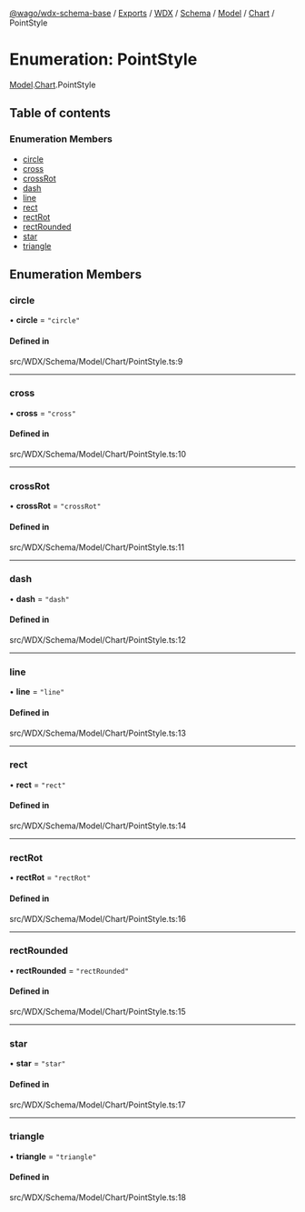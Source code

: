 [@wago/wdx-schema-base](../README.md) / [Exports](../modules.md) / [WDX](../modules/WDX.md) / [Schema](../modules/WDX.Schema.md) / [Model](../modules/WDX.Schema.Model.md) / [Chart](../modules/WDX.Schema.Model.Chart.md) / PointStyle

# Enumeration: PointStyle

[Model](../modules/WDX.Schema.Model.md).[Chart](../modules/WDX.Schema.Model.Chart.md).PointStyle

## Table of contents

### Enumeration Members

- [circle](WDX.Schema.Model.Chart.PointStyle.md#circle)
- [cross](WDX.Schema.Model.Chart.PointStyle.md#cross)
- [crossRot](WDX.Schema.Model.Chart.PointStyle.md#crossrot)
- [dash](WDX.Schema.Model.Chart.PointStyle.md#dash)
- [line](WDX.Schema.Model.Chart.PointStyle.md#line)
- [rect](WDX.Schema.Model.Chart.PointStyle.md#rect)
- [rectRot](WDX.Schema.Model.Chart.PointStyle.md#rectrot)
- [rectRounded](WDX.Schema.Model.Chart.PointStyle.md#rectrounded)
- [star](WDX.Schema.Model.Chart.PointStyle.md#star)
- [triangle](WDX.Schema.Model.Chart.PointStyle.md#triangle)

## Enumeration Members

### circle

• **circle** = ``"circle"``

#### Defined in

src/WDX/Schema/Model/Chart/PointStyle.ts:9

___

### cross

• **cross** = ``"cross"``

#### Defined in

src/WDX/Schema/Model/Chart/PointStyle.ts:10

___

### crossRot

• **crossRot** = ``"crossRot"``

#### Defined in

src/WDX/Schema/Model/Chart/PointStyle.ts:11

___

### dash

• **dash** = ``"dash"``

#### Defined in

src/WDX/Schema/Model/Chart/PointStyle.ts:12

___

### line

• **line** = ``"line"``

#### Defined in

src/WDX/Schema/Model/Chart/PointStyle.ts:13

___

### rect

• **rect** = ``"rect"``

#### Defined in

src/WDX/Schema/Model/Chart/PointStyle.ts:14

___

### rectRot

• **rectRot** = ``"rectRot"``

#### Defined in

src/WDX/Schema/Model/Chart/PointStyle.ts:16

___

### rectRounded

• **rectRounded** = ``"rectRounded"``

#### Defined in

src/WDX/Schema/Model/Chart/PointStyle.ts:15

___

### star

• **star** = ``"star"``

#### Defined in

src/WDX/Schema/Model/Chart/PointStyle.ts:17

___

### triangle

• **triangle** = ``"triangle"``

#### Defined in

src/WDX/Schema/Model/Chart/PointStyle.ts:18
